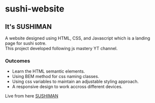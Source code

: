 # sushi-website

## It's SUSHIMAN 
A website designed using HTML, CSS, and Javascript which is a landing page for sushi sotre.\
This project developed following js mastery YT channel.
### Outcomes 
- Learn the HTML semantic elements.
- Using BEM method for css naming classes.
- Using css variables to maintain an adjustable styling approach.
- A responsive design to work accross different devices.

Live from here [SUSHIMAN](https://sushiman-web-site.netlify.app/)
